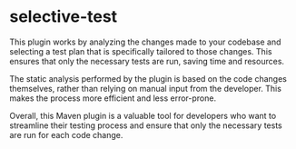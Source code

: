 # selective-test
This plugin works by analyzing the changes made to your codebase and selecting a test plan that is specifically tailored to those changes. This ensures that only the necessary tests are run, saving time and resources.

The static analysis performed by the plugin is based on the code changes themselves, rather than relying on manual input from the developer. This makes the process more efficient and less error-prone.

Overall, this Maven plugin is a valuable tool for developers who want to streamline their testing process and ensure that only the necessary tests are run for each code change.
